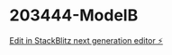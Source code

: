 # 203444-ModelB

[Edit in StackBlitz next generation editor ⚡️](https://stackblitz.com/~/github.com/kevin-turing/203444-ModelB)